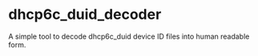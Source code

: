 # dhcp6c_duid_decoder
A simple tool to decode dhcp6c_duid device ID files into human readable form.
